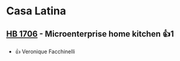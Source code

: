 # Casa Latina

## [HB 1706](/bill/2023-24/hb/1706/) - Microenterprise home kitchen 👍1  
* 👍 Veronique Facchinelli